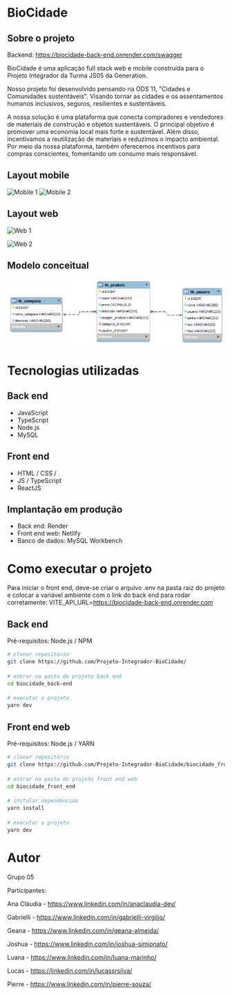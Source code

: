 # BioCidade 

## Sobre o projeto

Backend: https://biocidade-back-end.onrender.com/swagger

BioCidade é uma aplicação full stack web e mobile construída para o Projeto Integrador da Turma JS05 da Generation.

Nosso projeto foi desenvolvido pensando na ODS 11, "Cidades e Comunidades sustentáveis".
Visando tornar as cidades e os assentamentos humanos inclusivos, seguros, resilientes e sustentáveis.

A nossa solução é uma plataforma que conecta compradores e vendedores de materiais de construção e objetos sustentáveis. O principal objetivo é promover uma economia local mais forte e sustentável. Além disso, incentivamos a reutilização de materiais e reduzimos o impacto ambiental. Por meio da nossa plataforma, também oferecemos incentivos para compras conscientes, fomentando um consumo mais responsável.


## Layout mobile
![Mobile 1]() ![Mobile 2]()

## Layout web
![Web 1](Link)

![Web 2]()

## Modelo conceitual
![Modelo Conceitual](https://github.com/Projeto-Integrador-BioCidade/Documentos/blob/main/db_biocidade.png)

# Tecnologias utilizadas
## Back end
- JavaScript
- TypeScript
- Node.js
- MySQL

## Front end
- HTML / CSS /
- JS / TypeScript
- ReactJS

## Implantação em produção
- Back end: Render
- Front end web: Netlify
- Banco de dados: MySQL Workbench

# Como executar o projeto

Para iniciar o front end, deve-se criar o arquivo .env na pasta raiz do projeto e colocar a variável ambiente com o link do back end para rodar corretamente:  VITE_API_URL=https://biocidade-back-end.onrender.com

## Back end
Pré-requisitos: Node.js / NPM
```bash
# clonar repositório
git clone https://github.com/Projeto-Integrador-BioCidade/

# entrar na pasta do projeto back end
cd biocidade_back-end

# executar o projeto
yarn dev
```

## Front end web
Pré-requisitos: Node.js / YARN

```bash
# clonar repositório
git clone https://github.com/Projeto-Integrador-BioCidade/biocidade_front_end

# entrar na pasta do projeto front end web
cd biocidade_front_end

# instalar dependências
yarn install

# executar o projeto
yarn dev
```

# Autor

Grupo 05

Participantes:

Ana Cláudia - https://www.linkedin.com/in/anaclaudia-dev/

Gabrielli - https://www.linkedin.com/in/gabrielli-virgilio/

Geana - https://www.linkedin.com/in/geana-almeida/

Joshua - https://www.linkedin.com/in/joshua-simionato/

Luana - https://www.linkedin.com/in/luana-marinho/

Lucas - https://linkedin.com/in/lucassrsilva/

Pierre - https://www.linkedin.com/in/pierre-souza/

